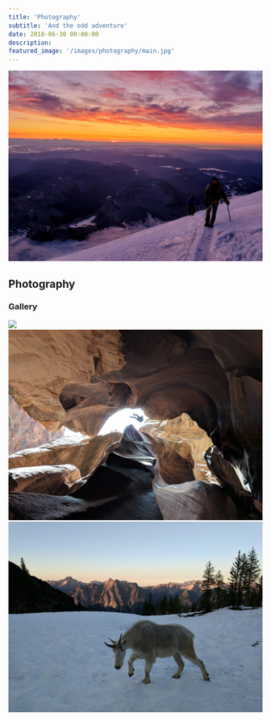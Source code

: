 ```yaml
---
title: 'Photography'
subtitle: 'And the odd adventure'
date: 2018-06-30 00:00:00
description:
featured_image: '/images/photography/main.jpg'
---
```


![](/images/photography/main.jpg)

## Photography

### Gallery
<div class="gallery" data-columns="3">
    <img src="/images/photography/trees.jpg">
    <img src="/images/photography/utah.jpg">
    <img src="/images/photography/goat.jpg">
</div>